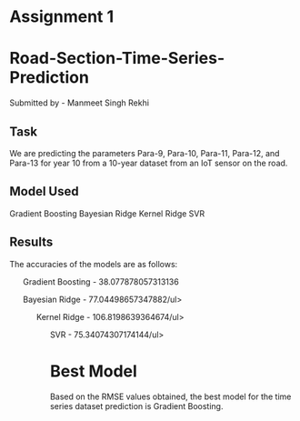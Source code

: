 # Assignment 1
# Road-Section-Time-Series-Prediction

Submitted by - Manmeet Singh Rekhi

## Task
We are predicting the parameters Para-9, Para-10, Para-11, Para-12, and Para-13 for year 10 from a 10-year dataset from an IoT sensor on the road.

## Model Used
Gradient Boosting
Bayesian Ridge
Kernel Ridge
SVR

## Results
The accuracies of the models are as follows:
<ul>Gradient Boosting - 38.077878057313136</ul>
<ul>Bayesian Ridge - 77.04498657347882/ul>
<ul>Kernel Ridge - 106.8198639364674/ul>
<ul>SVR - 75.34074307174144/ul>

# Best Model
Based on the RMSE values obtained, the best model for the time series dataset prediction is Gradient Boosting.
